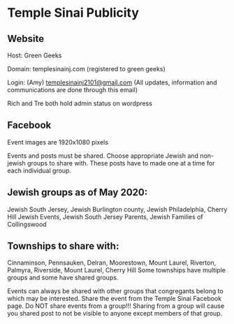 # Temple Sinai Publicity

## Website

Host: Green Geeks

Domain: templesinainj.com  (registered to green geeks)

Login: (Amy) templesinainj2101@gmail.com  (All updates, information and communications are done through this email)

Rich and Tre both hold admin status on wordpress


## Facebook

Event images are 1920x1080 pixels

Events and posts must be shared.  Choose appropriate Jewish and non-jewish groups to share with.  These posts have to made one at a time for each individual group.

## Jewish groups as of May 2020:

Jewish South Jersey, Jewish Burlington county, Jewish Philadelphia, Cherry Hill Jewish Events, Jewish South Jersey Parents, Jewish Families of Collingswood

## Townships to share with:

Cinnaminson, Pennsauken, Delran, Moorestown, Mount Laurel, Riverton, Palmyra, Riverside, Mount Laurel, Cherry Hill
Some townships have multiple groups and some have shared groups.

Events can always be shared with other groups that congregants belong to which may be interested.  Share the event from the Temple Sinai Facebook page.  Do NOT share events from a group!!!  Sharing from a group will cause you shared post to not be visible to anyone except members of that group.